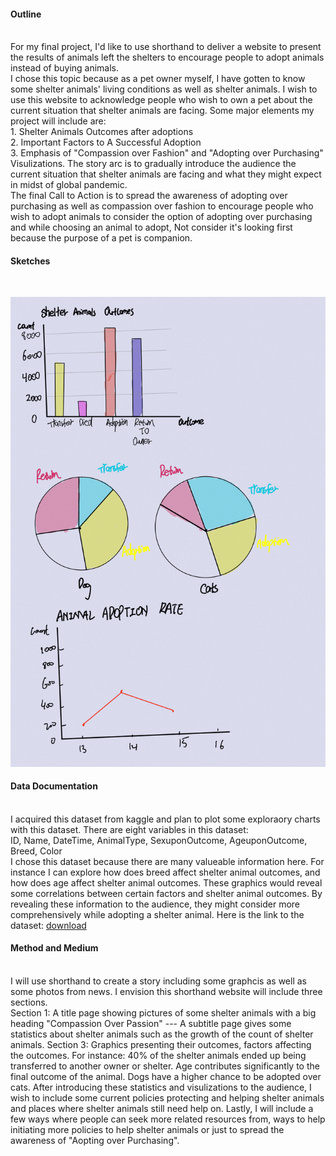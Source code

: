 <h4 class="h3">Outline</h4><br/>
For my final project, I'd like to use shorthand to deliver a website to present the results of animals left the shelters to encourage people to adopt animals instead of buying animals.<br/>
I chose this topic because as a pet owner myself, I have gotten to know some shelter animals' living conditions as well as shelter animals. I wish to use this website to acknowledge people who wish to own a pet about the current situation that shelter animals are facing. 
Some major elements my project will include are: <br/>
1. Shelter Animals Outcomes after adoptions <br/>
2. Important Factors to A Successful Adoption <br/>
3. Emphasis of "Compassion over Fashion" and "Adopting over Purchasing" Visulizations. 
The story arc is to gradually introduce the audience the current situation that shelter animals are facing and what they might expect in midst of global pandemic.  <br/>
The final Call to Action is to spread the awareness of adopting over purchasing as well as compassion over fashion to encourage people who wish to adopt animals to consider the option of adopting over purchasing and while choosing an animal to adopt, Not consider it's looking first because the purpose of a pet is companion. 
<h4 class="h3">Sketches</h4><br/>
<p align="right">
  <img src="./Sketch_Project.png" />
</p>
<h4 class="h3">Data Documentation</h4><br/>
I acquired this dataset from kaggle and plan to plot some exploraory charts with this dataset. There are eight variables in this dataset: <br/>
ID, Name, DateTime, AnimalType, SexuponOutcome, AgeuponOutcome, Breed, Color <br/>
I chose this dataset because there are many valueable information here. For instance I can explore how does breed affect shelter animal outcomes, and how does age affect shelter animal outcomes. These graphics would reveal some correlations between certain factors and shelter animal outcomes. By revealing these information to the audience, they might consider more comprehensively while adopting a shelter animal. 
Here is the link to the dataset:
<a href="./test.csv">download</a> <br />
<h4 class="h3">Method and Medium</h4><br/>
I will use shorthand to create a story including some graphcis as well as some photos from news. I envision this shorthand website will include three sections. <br/>
Section 1: A title page showing pictures of some shelter animals with a big heading "Compassion Over Passion" --- A subtitle page gives some statistics about shelter animals such as the growth of the count of shelter animals. 
Section 3: Graphics presenting their outcomes, factors affecting the outcomes. For instance: 40% of the shelter animals ended up being transferred to another owner or shelter. Age contributes significantly to the final outcome of the animal. Dogs have a higher chance to be adopted over cats. 
After introducing these statistics and visulizations to the audience, I wish to include some current policies protecting and helping shelter animals and places where shelter animals still need help on. 
Lastly, I will include a few ways where people can seek more related resources from, ways to help initiating more policies to help shelter animals or just to spread the awareness of "Aopting over Purchasing". 
